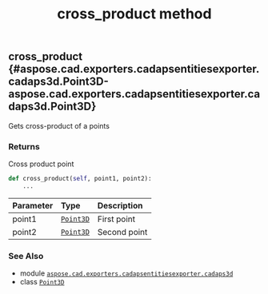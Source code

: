 ﻿---
title: cross_product method
second_title: Aspose.CAD for Python via .NET API References
description: 
type: docs
weight: 30
url: /aspose.cad.exporters.cadapsentitiesexporter.cadaps3d/point3d/cross_product/
is_root: false
---

## cross_product {#aspose.cad.exporters.cadapsentitiesexporter.cadaps3d.Point3D-aspose.cad.exporters.cadapsentitiesexporter.cadaps3d.Point3D}

Gets cross-product of a points


### Returns 


Cross product point


```python
def cross_product(self, point1, point2):
    ...
```


| Parameter | Type | Description |
| :- | :- | :- |
| point1 | [`Point3D`](/cad/python-net/aspose.cad.exporters.cadapsentitiesexporter.cadaps3d/point3d) | First point |
| point2 | [`Point3D`](/cad/python-net/aspose.cad.exporters.cadapsentitiesexporter.cadaps3d/point3d) | Second point |



### See Also
* module [`aspose.cad.exporters.cadapsentitiesexporter.cadaps3d`](../../)
* class [`Point3D`](/cad/python-net/aspose.cad.exporters.cadapsentitiesexporter.cadaps3d/point3d)

